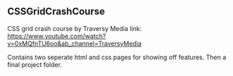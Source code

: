 ## CSSGridCrashCourse

CSS grid crash course by Traversy Media 
link: https://www.youtube.com/watch?v=0xMQfnTU6oo&ab_channel=TraversyMedia

Contains two seperate html and css pages for showing off features. Then a final project folder.
